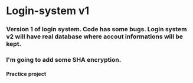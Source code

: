 # Login-system v1

### Version 1 of login system. Code has some bugs. Login system v2 will have real database where accout informations will be kept.
### I'm going to add some SHA encryption.

#### Practice project